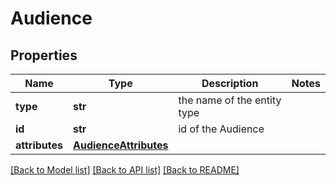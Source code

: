 # Audience

## Properties
Name | Type | Description | Notes
------------ | ------------- | ------------- | -------------
**type** | **str** | the name of the entity type | 
**id** | **str** | id of the Audience | 
**attributes** | [**AudienceAttributes**](AudienceAttributes.md) |  | 

[[Back to Model list]](../README.md#documentation-for-models) [[Back to API list]](../README.md#documentation-for-api-endpoints) [[Back to README]](../README.md)


